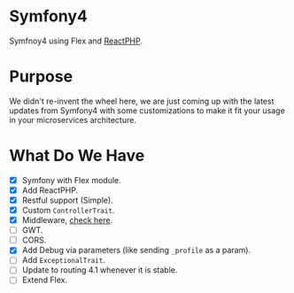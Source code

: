 # Symfony4
Symfnoy4 using Flex and [ReactPHP](https://reactphp.org/).

# Purpose
We didn't re-invent the wheel here, we are just coming up with the latest updates from Symfony4 with some customizations to make it fit your usage in your microservices architecture.

# What Do We Have
* [x] Symfony with Flex module.
* [x] Add ReactPHP.
* [x] Restful support (Simple).
* [x] Custom `ControllerTrait`.
* [x] Middleware, [check here](https://symfony.com/doc/current/event_dispatcher/before_after_filters.html).
* [ ] GWT.
* [ ] CORS.
* [x] Add Debug via parameters (like sending `_profile` as a param).
* [ ] Add `ExceptionalTrait`.
* [ ] Update to routing 4.1 whenever it is stable.
* [ ] Extend Flex.
